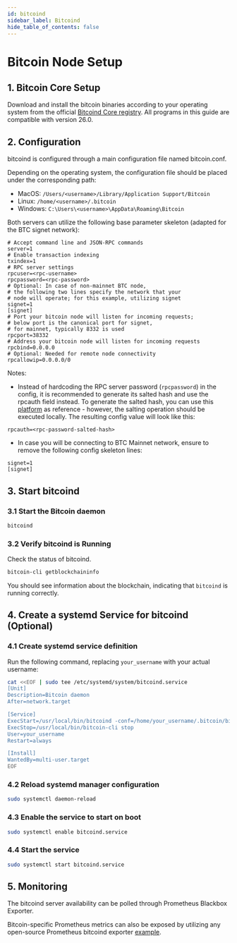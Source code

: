 ```yaml
---
id: bitcoind
sidebar_label: Bitcoind
hide_table_of_contents: false
---
```

# Bitcoin Node Setup

## 1. Bitcoin Core Setup

Download and install the bitcoin binaries according to your operating system
from the official
[Bitcoind Core registry](https://bitcoincore.org/bin/bitcoin-core-26.0/).
All programs in this guide are compatible with version 26.0.

## 2. Configuration

bitcoind is configured through a main configuration file named bitcoin.conf.

Depending on the operating system,
the configuration file should be placed under the corresponding path:

- MacOS: `/Users/<username>/Library/Application Support/Bitcoin`
- Linux: `/home/<username>/.bitcoin`
- Windows: `C:\Users\<username>\AppData\Roaming\Bitcoin`

Both servers can utilize the following base parameter skeleton
(adapted for the BTC signet network):

```text
# Accept command line and JSON-RPC commands
server=1
# Enable transaction indexing
txindex=1
# RPC server settings
rpcuser=<rpc-username>
rpcpassword=<rpc-password>
# Optional: In case of non-mainnet BTC node,
# the following two lines specify the network that your
# node will operate; for this example, utilizing signet
signet=1
[signet]
# Port your bitcoin node will listen for incoming requests;
# below port is the canonical port for signet,
# for mainnet, typically 8332 is used
rpcport=38332
# Address your bitcoin node will listen for incoming requests
rpcbind=0.0.0.0
# Optional: Needed for remote node connectivity
rpcallowip=0.0.0.0/0
```

Notes:

- Instead of hardcoding the RPC server password (`rpcpassword`) in the config,
it is recommended to generate its salted hash and use the rpcauth field instead.
To generate the salted hash, you can use
this [platform](https://jlopp.github.io/bitcoin-core-rpc-auth-generator/)
as reference - however, the salting operation should be executed locally.
The resulting config value will look like this:

```text
rpcauth=<rpc-password-salted-hash>
```

- In case you will be connecting to BTC Mainnet network,
ensure to remove the following config skeleton lines:

```text
signet=1
[signet]
```

## 3. Start bitcoind

### 3.1 Start the Bitcoin daemon

```bash
bitcoind
```

### 3.2 Verify bitcoind is Running

Check the status of bitcoind.

```bash
bitcoin-cli getblockchaininfo
```

You should see information about the blockchain,
indicating that `bitcoind` is running correctly.

## 4. Create a systemd Service for bitcoind (Optional)

### 4.1 Create systemd service definition

Run the following command, replacing `your_username` with your actual username:

```bash
cat <<EOF | sudo tee /etc/systemd/system/bitcoind.service
[Unit]
Description=Bitcoin daemon
After=network.target

[Service]
ExecStart=/usr/local/bin/bitcoind -conf=/home/your_username/.bitcoin/bitcoin.conf
ExecStop=/usr/local/bin/bitcoin-cli stop
User=your_username
Restart=always

[Install]
WantedBy=multi-user.target
EOF
```

### 4.2 Reload systemd manager configuration

```bash
sudo systemctl daemon-reload
```

### 4.3 Enable the service to start on boot

```bash
sudo systemctl enable bitcoind.service
```

### 4.4 Start the service

```bash
sudo systemctl start bitcoind.service
```

## 5. Monitoring

The bitcoind server availability can be polled through Prometheus Blackbox Exporter.

Bitcoin-specific Prometheus metrics can also be exposed
by utilizing any open-source Prometheus bitcoind exporter
[example](https://github.com/jvstein/bitcoin-prometheus-exporter?tab=readme-ov-file).
